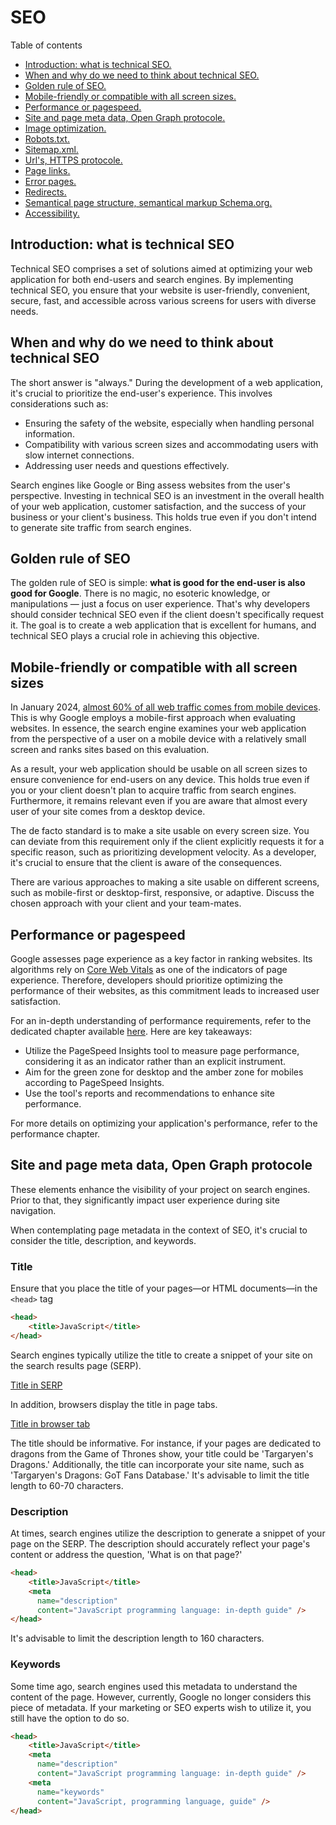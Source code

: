 # SEO

Table of contents

- [Introduction: what is technical SEO.](#introduction-what-is-technical-seo)
- [When and why do we need to think about technical SEO.](#when-and-why-do-we-need-to-think-about-technical-seo)
- [Golden rule of SEO.](#golden-rule-of-seo)
- [Mobile-friendly or compatible with all screen sizes.](#mobile-friendly-or-compatible-with-all-screen-sizes)
- [Performance or pagespeed.](#performance-or-pagespeed)
- [Site and page meta data, Open Graph protocole.](#site-and-page-meta-data-open-graph-protocole)
- [Image optimization.](#image-optimization)
- [Robots.txt.](#robotstxt)
- [Sitemap.xml.](#sitemapxml)
- [Url's, HTTPS protocole.](#urls-https-protocole)
- [Page links.](#page-links)
- [Error pages.](#error-pages)
- [Redirects.](#redirects)
- [Semantical page structure, semantical markup Schema.org.](#semantical-page-structure-semantical-markup-schemaorg)
- [Accessibility.](#accessibility)

## Introduction: what is technical SEO

Technical SEO comprises a set of solutions aimed at optimizing your web application for both end-users and search engines. By implementing technical SEO, you ensure that your website is user-friendly, convenient, secure, fast, and accessible across various screens for users with diverse needs.

## When and why do we need to think about technical SEO

The short answer is "always." During the development of a web application, it's crucial to prioritize the end-user's experience. This involves considerations such as:

- Ensuring the safety of the website, especially when handling personal information.
- Compatibility with various screen sizes and accommodating users with slow internet connections.
- Addressing user needs and questions effectively.

Search engines like Google or Bing assess websites from the user's perspective. Investing in technical SEO is an investment in the overall health of your web application, customer satisfaction, and the success of your business or your client's business. This holds true even if you don't intend to generate site traffic from search engines.

## Golden rule of SEO

The golden rule of SEO is simple: **what is good for the end-user is also good for Google**. There is no magic, no esoteric knowledge, or manipulations — just a focus on user experience. That's why developers should consider technical SEO even if the client doesn't specifically request it. The goal is to create a web application that is excellent for humans, and technical SEO plays a crucial role in achieving this objective.

## Mobile-friendly or compatible with all screen sizes

In January 2024, [almost 60% of all web traffic comes from mobile devices](https://explodingtopics.com/blog/mobile-internet-traffic). This is why Google employs a mobile-first approach when evaluating websites. In essence, the search engine examines your web application from the perspective of a user on a mobile device with a relatively small screen and ranks sites based on this evaluation.

As a result, your web application should be usable on all screen sizes to ensure convenience for end-users on any device. This holds true even if you or your client doesn't plan to acquire traffic from search engines. Furthermore, it remains relevant even if you are aware that almost every user of your site comes from a desktop device.

The de facto standard is to make a site usable on every screen size. You can deviate from this requirement only if the client explicitly requests it for a specific reason, such as prioritizing development velocity. As a developer, it's crucial to ensure that the client is aware of the consequences.

There are various approaches to making a site usable on different screens, such as mobile-first or desktop-first, responsive, or adaptive. Discuss the chosen approach with your client and your team-mates.

## Performance or pagespeed

Google assesses page experience as a key factor in ranking websites. Its algorithms rely on [Core Web Vitals](https://web.dev/articles/vitals#core-web-vitals) as one of the indicators of page experience. Therefore, developers should prioritize optimizing the performance of their websites, as this commitment leads to increased user satisfaction.

For an in-depth understanding of performance requirements, refer to the dedicated chapter available [here](https://github.com/Halo-Lab/non-functional-requirements/blob/main/Performance/Performance.md). Here are key takeaways:

- Utilize the PageSpeed Insights tool to measure page performance, considering it as an indicator rather than an explicit instrument.
- Aim for the green zone for desktop and the amber zone for mobiles according to PageSpeed Insights.
- Use the tool's reports and recommendations to enhance site performance.

For more details on optimizing your application's performance, refer to the performance chapter.

## Site and page meta data, Open Graph protocole

These elements enhance the visibility of your project on search engines. Prior to that, they significantly impact user experience during site navigation.

When contemplating page metadata in the context of SEO, it's crucial to consider the title, description, and keywords. 

### Title

Ensure that you place the title of your pages—or HTML documents—in the `<head>` tag

```html
<head>
    <title>JavaScript</title>
</head>
```

Search engines typically utilize the title to create a snippet of your site on the search results page (SERP).

[Title in SERP](images/SERP.png)

In addition, browsers display the title in page tabs. 

[Title in browser tab](images/Tabs.pns)

The title should be informative. For instance, if your pages are dedicated to dragons from the Game of Thrones show, your title could be 'Targaryen's Dragons.' Additionally, the title can incorporate your site name, such as 'Targaryen's Dragons: GoT Fans Database.' It's advisable to limit the title length to 60-70 characters.

### Description

At times, search engines utilize the description to generate a snippet of your page on the SERP. The description should accurately reflect your page's content or address the question, 'What is on that page?'

```html
<head>
    <title>JavaScript</title>
    <meta
      name="description"
      content="JavaScript programming language: in-depth guide" />
</head>
```

It's advisable to limit the description length to 160 characters.

### Keywords

Some time ago, search engines used this metadata to understand the content of the page. However, currently, Google no longer considers this piece of metadata. If your marketing or SEO experts wish to utilize it, you still have the option to do so.

```html
<head>
    <title>JavaScript</title>
    <meta
      name="description"
      content="JavaScript programming language: in-depth guide" />
    <meta
      name="keywords"
      content="JavaScript, programming language, guide" />
</head>
```